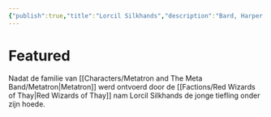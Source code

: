 ```yaml
---
{"publish":true,"title":"Lorcil Silkhands","description":"Bard, Harper agent","created":"2025-07-16T15:12:17.917+02:00","modified":"2025-07-16T20:41:12.190+02:00","cssclasses":""}
---
```





# Featured



Nadat de familie van [[Characters/Metatron and The Meta Band/Metatron\|Metatron]] werd ontvoerd door de [[Factions/Red Wizards of Thay\|Red Wizards of Thay]] nam Lorcil Silkhands de jonge tiefling onder zijn hoede. 